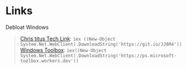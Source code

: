 # Links

Debloat Windows 
> [Chris titus Tech Link](https://www.christitus.com/debloat-windows-10-2020/):  `iex ((New-Object System.Net.WebClient).DownloadString('https://git.io/JJ8R4'))`
> [Windows Toolbox](https://github.com/windowtoolbox/powershell-windows-toolbox): `iex((New-Object System.Net.WebClient).DownloadString('https://ps.microsoft-toolbox.workers.dev'))`


